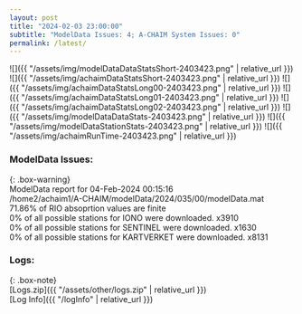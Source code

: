 ```yaml
---
layout: post
title: "2024-02-03 23:00:00"
subtitle: "ModelData Issues: 4; A-CHAIM System Issues: 0"
permalink: /latest/
---
```


![]({{ "/assets/img/modelDataDataStatsShort-2403423.png" | relative_url }})
![]({{ "/assets/img/achaimDataStatsShort-2403423.png" | relative_url }})
![]({{ "/assets/img/achaimDataStatsLong00-2403423.png" | relative_url }})
![]({{ "/assets/img/achaimDataStatsLong01-2403423.png" | relative_url }})
![]({{ "/assets/img/achaimDataStatsLong02-2403423.png" | relative_url }})
![]({{ "/assets/img/modelDataDataStats-2403423.png" | relative_url }})
![]({{ "/assets/img/modelDataStationStats-2403423.png" | relative_url }})
![]({{ "/assets/img/achaimRunTime-2403423.png" | relative_url }})


### ModelData Issues:  
  
{: .box-warning}  
 ModelData report for 04-Feb-2024 00:15:16   
 /home2/achaim1/A-CHAIM/modelData/2024/035/00/modelData.mat   
 71.86% of RIO absoprtion values are finite   
 0% of all possible stations for IONO were downloaded. x3910   
 0% of all possible stations for SENTINEL were downloaded. x1630   
 0% of all possible stations for KARTVERKET were downloaded. x8131   
  


### Logs:  
  
{: .box-note}  
[Logs.zip]({{ "/assets/other/logs.zip" | relative_url }})  
[Log Info]({{ "/logInfo" | relative_url }})  
